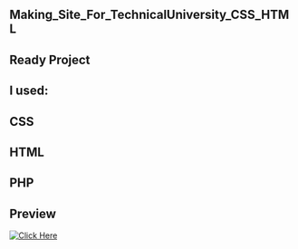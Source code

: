 ## Making_Site_For_TechnicalUniversity_CSS_HTML

## Ready Project

## I used:

## CSS

## HTML

## PHP

## Preview
[<img alt="Click Here" src ="https://user-images.githubusercontent.com/109627707/192855638-195672e6-8464-4eda-ac39-711f7f571b24.png" />](https://replit.com/@Stan15321/Site#style.css)
